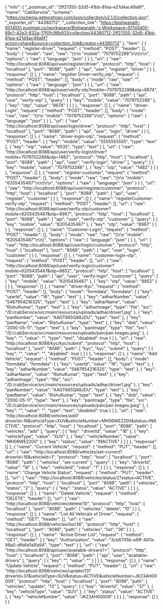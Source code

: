 {
	"info": {
		"_postman_id": "2ff21355-32d5-41bb-81ea-e21d4ac49a6f",
		"name": "CabService",
		"schema": "https://schema.getpostman.com/json/collection/v2.1.0/collection.json",
		"_exporter_id": "44380712",
		"_collection_link": "https://bishwanath-6014551.postman.co/workspace/Bishwanath-'s-Workspace~5f7d3d00-69c1-42e3-832a-17f0fc96b931/collection/44380712-2ff21355-32d5-41bb-81ea-e21d4ac49a6f?action=share&source=collection_link&creator=44380712"
	},
	"item": [
		{
			"name": "register-driver",
			"request": {
				"method": "POST",
				"header": [],
				"body": {
					"mode": "raw",
					"raw": "{\r\n  \"mobile\": \"7079752288\"\r\n}\r\n",
					"options": {
						"raw": {
							"language": "json"
						}
					}
				},
				"url": {
					"raw": "http://localhost:8088/api/user/register/driver",
					"protocol": "http",
					"host": [
						"localhost"
					],
					"port": "8088",
					"path": [
						"api",
						"user",
						"register",
						"driver"
					]
				}
			},
			"response": []
		},
		{
			"name": "regidter Driver-verify_otp",
			"request": {
				"method": "POST",
				"header": [],
				"body": {
					"mode": "raw",
					"raw": "",
					"options": {
						"raw": {
							"language": "json"
						}
					}
				},
				"url": {
					"raw": "http://localhost:8088/api/user/verify-otp?mobile=7079752288&otp=8674",
					"protocol": "http",
					"host": [
						"localhost"
					],
					"port": "8088",
					"path": [
						"api",
						"user",
						"verify-otp"
					],
					"query": [
						{
							"key": "mobile",
							"value": "7079752288"
						},
						{
							"key": "otp",
							"value": "8674"
						}
					]
				}
			},
			"response": []
		},
		{
			"name": "driver-Login",
			"request": {
				"method": "POST",
				"header": [],
				"body": {
					"mode": "raw",
					"raw": "{\r\n  \"mobile\": \"7079752288\"\r\n}",
					"options": {
						"raw": {
							"language": "json"
						}
					}
				},
				"url": {
					"raw": "http://localhost:8088/api/user/login/driver",
					"protocol": "http",
					"host": [
						"localhost"
					],
					"port": "8088",
					"path": [
						"api",
						"user",
						"login",
						"driver"
					]
				}
			},
			"response": []
		},
		{
			"name": "driver-login-otp",
			"request": {
				"method": "POST",
				"header": [
					{
						"key": "mobile",
						"value": "5555555555",
						"type": "text"
					},
					{
						"key": "otp",
						"value": "6535",
						"type": "text"
					}
				],
				"url": {
					"raw": "http://localhost:8088/api/user/verify-login/driver?mobile=7079752288&otp=1482",
					"protocol": "http",
					"host": [
						"localhost"
					],
					"port": "8088",
					"path": [
						"api",
						"user",
						"verify-login",
						"driver"
					],
					"query": [
						{
							"key": "mobile",
							"value": "7079752288"
						},
						{
							"key": "otp",
							"value": "1482"
						}
					]
				}
			},
			"response": []
		},
		{
			"name": "register-customer",
			"request": {
				"method": "POST",
				"header": [],
				"body": {
					"mode": "raw",
					"raw": "{\r\n  \"mobile\": \"6205435487\"\r\n}\r\n",
					"options": {
						"raw": {
							"language": "json"
						}
					}
				},
				"url": {
					"raw": "http://localhost:8088/api/user/register/customer",
					"protocol": "http",
					"host": [
						"localhost"
					],
					"port": "8088",
					"path": [
						"api",
						"user",
						"register",
						"customer"
					]
				}
			},
			"response": []
		},
		{
			"name": "registerCustomer-verify-otp",
			"request": {
				"method": "POST",
				"header": [],
				"url": {
					"raw": "http://localhost:8088/api/user/verify-otp/customer?mobile=6205435487&otp=8967",
					"protocol": "http",
					"host": [
						"localhost"
					],
					"port": "8088",
					"path": [
						"api",
						"user",
						"verify-otp",
						"customer"
					],
					"query": [
						{
							"key": "mobile",
							"value": "6205435487"
						},
						{
							"key": "otp",
							"value": "8967"
						}
					]
				}
			},
			"response": []
		},
		{
			"name": "Customer-Login",
			"request": {
				"method": "POST",
				"header": [],
				"body": {
					"mode": "raw",
					"raw": "{\r\n  \"mobile\": \"6205435487\"\r\n}",
					"options": {
						"raw": {
							"language": "json"
						}
					}
				},
				"url": {
					"raw": "http://localhost:8088/api/user/login/customer",
					"protocol": "http",
					"host": [
						"localhost"
					],
					"port": "8088",
					"path": [
						"api",
						"user",
						"login",
						"customer"
					]
				}
			},
			"response": []
		},
		{
			"name": "customer-login-otp",
			"request": {
				"method": "POST",
				"header": [],
				"url": {
					"raw": "http://localhost:8088/api/user/verify-login/customer?mobile=6205435487&otp=8852",
					"protocol": "http",
					"host": [
						"localhost"
					],
					"port": "8088",
					"path": [
						"api",
						"user",
						"verify-login",
						"customer"
					],
					"query": [
						{
							"key": "mobile",
							"value": "6205435487"
						},
						{
							"key": "otp",
							"value": "8852"
						}
					]
				}
			},
			"response": []
		},
		{
			"name": "driver-Kyc",
			"request": {
				"method": "POST",
				"header": [],
				"body": {
					"mode": "formdata",
					"formdata": [
						{
							"key": "userId",
							"value": "16",
							"type": "text"
						},
						{
							"key": "adharNumber",
							"value": "5487954216325",
							"type": "text"
						},
						{
							"key": "adharName",
							"value": "RishuKumar",
							"type": "text"
						},
						{
							"key": "adharImage",
							"type": "file",
							"src": "/D:/cabService/src/main/resources/uploads/adhar/driver1.jpg"
						},
						{
							"key": "panNumber",
							"value": "AAGT665Q88JDU",
							"type": "text"
						},
						{
							"key": "panName",
							"value": "RishuKumar",
							"type": "text"
						},
						{
							"key": "dob",
							"value": "2000-05-11",
							"type": "text"
						},
						{
							"key": "panImage",
							"type": "file",
							"src": "/D:/cabService/src/main/resources/uploads/pan/pan images.jpeg"
						},
						{
							"key": "",
							"value": "",
							"type": "text",
							"disabled": true
						}
					]
				},
				"url": {
					"raw": "http://localhost:8088/kyc/kyc/submit",
					"protocol": "http",
					"host": [
						"localhost"
					],
					"port": "8088",
					"path": [
						"kyc",
						"kyc",
						"submit"
					],
					"query": [
						{
							"key": "",
							"value": "",
							"disabled": true
						}
					]
				}
			},
			"response": []
		},
		{
			"name": "Add Vehicle",
			"request": {
				"method": "POST",
				"header": [],
				"body": {
					"mode": "formdata",
					"formdata": [
						{
							"key": "userId",
							"value": "16",
							"type": "text"
						},
						{
							"key": "adharNumber",
							"value": "5487954216325",
							"type": "text"
						},
						{
							"key": "adharName",
							"value": "RishuKumar",
							"type": "text"
						},
						{
							"key": "adharImage",
							"type": "file",
							"src": "/D:/cabService/src/main/resources/uploads/adhar/driver1.jpg"
						},
						{
							"key": "panNumber",
							"value": "AAGT665Q88JDU",
							"type": "text"
						},
						{
							"key": "panName",
							"value": "RishuKumar",
							"type": "text"
						},
						{
							"key": "dob",
							"value": "2000-05-11",
							"type": "text"
						},
						{
							"key": "panImage",
							"type": "file",
							"src": "/D:/cabService/src/main/resources/uploads/pan/pan images.jpeg"
						},
						{
							"key": "",
							"value": "",
							"type": "text",
							"disabled": true
						}
					]
				},
				"url": {
					"raw": "http://localhost:8088/vehicles/add?driverId=16&vehicleType=XUV&vehicleNumber=MH06WE2200&status=INACTIVE",
					"protocol": "http",
					"host": [
						"localhost"
					],
					"port": "8088",
					"path": [
						"vehicles",
						"add"
					],
					"query": [
						{
							"key": "driverId",
							"value": "16"
						},
						{
							"key": "vehicleType",
							"value": "XUV"
						},
						{
							"key": "vehicleNumber",
							"value": "MH06WE2200"
						},
						{
							"key": "status",
							"value": "INACTIVE"
						}
					]
				}
			},
			"response": []
		},
		{
			"name": "Current Vehicle",
			"request": {
				"method": "PUT",
				"header": [],
				"url": {
					"raw": "http://localhost:8088/vehicles/set-current?driverId=16&vehicleId=1",
					"protocol": "http",
					"host": [
						"localhost"
					],
					"port": "8088",
					"path": [
						"vehicles",
						"set-current"
					],
					"query": [
						{
							"key": "driverId",
							"value": "16"
						},
						{
							"key": "vehicleId",
							"value": "1"
						}
					]
				}
			},
			"response": []
		},
		{
			"name": "Change Vehicle Status",
			"request": {
				"method": "PUT",
				"header": [],
				"url": {
					"raw": "http://localhost:8088/vehicles/status/2?status=ACTIVE",
					"protocol": "http",
					"host": [
						"localhost"
					],
					"port": "8088",
					"path": [
						"vehicles",
						"status",
						"2"
					],
					"query": [
						{
							"key": "status",
							"value": "ACTIVE"
						}
					]
				}
			},
			"response": []
		},
		{
			"name": "Delete Vehicle",
			"request": {
				"method": "DELETE",
				"header": [],
				"url": {
					"raw": "http://localhost:8088/vehicles/delete/10",
					"protocol": "http",
					"host": [
						"localhost"
					],
					"port": "8088",
					"path": [
						"vehicles",
						"delete",
						"10"
					]
				}
			},
			"response": []
		},
		{
			"name": "List All Vehicals of Driver",
			"request": {
				"method": "GET",
				"header": [],
				"url": {
					"raw": "http://localhost:8088/vehicles/list/36",
					"protocol": "http",
					"host": [
						"localhost"
					],
					"port": "8088",
					"path": [
						"vehicles",
						"list",
						"36"
					]
				}
			},
			"response": []
		},
		{
			"name": "Active Driver List",
			"request": {
				"method": "GET",
				"header": [
					{
						"key": "Authorization",
						"value": "3cb6705b-e6ff-497a-98a0-dfb6d1a1fa94",
						"type": "text"
					}
				],
				"url": {
					"raw": "http://localhost:8088/api/user/available-drivers?=",
					"protocol": "http",
					"host": [
						"localhost"
					],
					"port": "8088",
					"path": [
						"api",
						"user",
						"available-drivers"
					],
					"query": [
						{
							"key": "",
							"value": ""
						}
					]
				}
			},
			"response": []
		},
		{
			"name": "Update Vehicle",
			"request": {
				"method": "PUT",
				"header": [],
				"url": {
					"raw": "http://localhost:8088/vehicles/update/13?driverId=37&vehicleType=SUV&status=ACTIVE&vehicleNumber=JK23AH00009",
					"protocol": "http",
					"host": [
						"localhost"
					],
					"port": "8088",
					"path": [
						"vehicles",
						"update",
						"13"
					],
					"query": [
						{
							"key": "driverId",
							"value": "37"
						},
						{
							"key": "vehicleType",
							"value": "SUV"
						},
						{
							"key": "status",
							"value": "ACTIVE"
						},
						{
							"key": "vehicleNumber",
							"value": "JK23AH00009"
						}
					]
				}
			},
			"response": []
		}
	]
}

